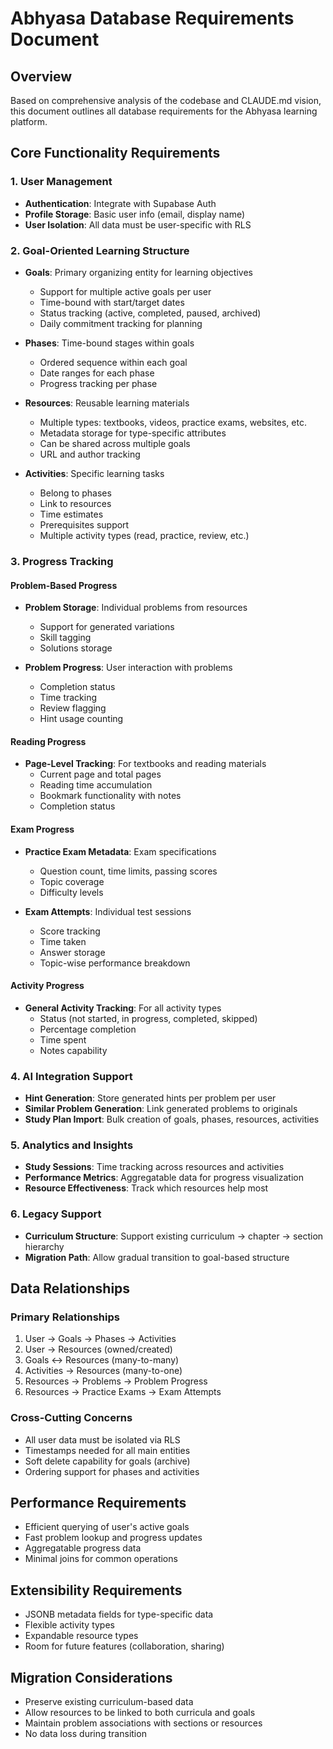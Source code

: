 # Abhyasa Database Requirements Document

## Overview
Based on comprehensive analysis of the codebase and CLAUDE.md vision, this document outlines all database requirements for the Abhyasa learning platform.

## Core Functionality Requirements

### 1. User Management
- **Authentication**: Integrate with Supabase Auth
- **Profile Storage**: Basic user info (email, display name)
- **User Isolation**: All data must be user-specific with RLS

### 2. Goal-Oriented Learning Structure
- **Goals**: Primary organizing entity for learning objectives
  - Support for multiple active goals per user
  - Time-bound with start/target dates
  - Status tracking (active, completed, paused, archived)
  - Daily commitment tracking for planning
  
- **Phases**: Time-bound stages within goals
  - Ordered sequence within each goal
  - Date ranges for each phase
  - Progress tracking per phase
  
- **Resources**: Reusable learning materials
  - Multiple types: textbooks, videos, practice exams, websites, etc.
  - Metadata storage for type-specific attributes
  - Can be shared across multiple goals
  - URL and author tracking
  
- **Activities**: Specific learning tasks
  - Belong to phases
  - Link to resources
  - Time estimates
  - Prerequisites support
  - Multiple activity types (read, practice, review, etc.)

### 3. Progress Tracking

#### Problem-Based Progress
- **Problem Storage**: Individual problems from resources
  - Support for generated variations
  - Skill tagging
  - Solutions storage
  
- **Problem Progress**: User interaction with problems
  - Completion status
  - Time tracking
  - Review flagging
  - Hint usage counting

#### Reading Progress
- **Page-Level Tracking**: For textbooks and reading materials
  - Current page and total pages
  - Reading time accumulation
  - Bookmark functionality with notes
  - Completion status

#### Exam Progress
- **Practice Exam Metadata**: Exam specifications
  - Question count, time limits, passing scores
  - Topic coverage
  - Difficulty levels
  
- **Exam Attempts**: Individual test sessions
  - Score tracking
  - Time taken
  - Answer storage
  - Topic-wise performance breakdown

#### Activity Progress
- **General Activity Tracking**: For all activity types
  - Status (not started, in progress, completed, skipped)
  - Percentage completion
  - Time spent
  - Notes capability

### 4. AI Integration Support
- **Hint Generation**: Store generated hints per problem per user
- **Similar Problem Generation**: Link generated problems to originals
- **Study Plan Import**: Bulk creation of goals, phases, resources, activities

### 5. Analytics and Insights
- **Study Sessions**: Time tracking across resources and activities
- **Performance Metrics**: Aggregatable data for progress visualization
- **Resource Effectiveness**: Track which resources help most

### 6. Legacy Support
- **Curriculum Structure**: Support existing curriculum → chapter → section hierarchy
- **Migration Path**: Allow gradual transition to goal-based structure

## Data Relationships

### Primary Relationships
1. User → Goals → Phases → Activities
2. User → Resources (owned/created)
3. Goals ↔ Resources (many-to-many)
4. Activities → Resources (many-to-one)
5. Resources → Problems → Problem Progress
6. Resources → Practice Exams → Exam Attempts

### Cross-Cutting Concerns
- All user data must be isolated via RLS
- Timestamps needed for all main entities
- Soft delete capability for goals (archive)
- Ordering support for phases and activities

## Performance Requirements
- Efficient querying of user's active goals
- Fast problem lookup and progress updates
- Aggregatable progress data
- Minimal joins for common operations

## Extensibility Requirements
- JSONB metadata fields for type-specific data
- Flexible activity types
- Expandable resource types
- Room for future features (collaboration, sharing)

## Migration Considerations
- Preserve existing curriculum-based data
- Allow resources to be linked to both curricula and goals
- Maintain problem associations with sections or resources
- No data loss during transition